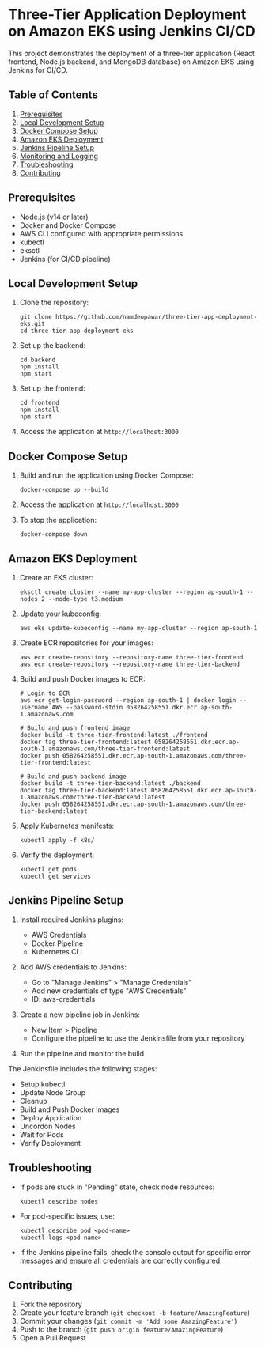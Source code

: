 # Three-Tier Application Deployment on Amazon EKS using Jenkins CI/CD

This project demonstrates the deployment of a three-tier application (React frontend, Node.js backend, and MongoDB database) on Amazon EKS using Jenkins for CI/CD.



## Table of Contents

1. [Prerequisites](#prerequisites)
2. [Local Development Setup](#local-development-setup)
3. [Docker Compose Setup](#docker-compose-setup)
4. [Amazon EKS Deployment](#amazon-eks-deployment)
5. [Jenkins Pipeline Setup](#jenkins-pipeline-setup)
6. [Monitoring and Logging](#monitoring-and-logging)
7. [Troubleshooting](#troubleshooting)
8. [Contributing](#contributing)

## Prerequisites

- Node.js (v14 or later)
- Docker and Docker Compose
- AWS CLI configured with appropriate permissions
- kubectl
- eksctl
- Jenkins (for CI/CD pipeline)

## Local Development Setup

1. Clone the repository:
   ```
   git clone https://github.com/namdeopawar/three-tier-app-deployment-eks.git
   cd three-tier-app-deployment-eks
   ```

2. Set up the backend:
   ```
   cd backend
   npm install
   npm start
   ```

3. Set up the frontend:
   ```
   cd frontend
   npm install
   npm start
   ```

4. Access the application at `http://localhost:3000`

## Docker Compose Setup

1. Build and run the application using Docker Compose:
   ```
   docker-compose up --build
   ```

2. Access the application at `http://localhost:3000`

3. To stop the application:
   ```
   docker-compose down
   ```

## Amazon EKS Deployment

1. Create an EKS cluster:
   ```
   eksctl create cluster --name my-app-cluster --region ap-south-1 --nodes 2 --node-type t3.medium
   ```

2. Update your kubeconfig:
   ```
   aws eks update-kubeconfig --name my-app-cluster --region ap-south-1
   ```

3. Create ECR repositories for your images:
   ```
   aws ecr create-repository --repository-name three-tier-frontend
   aws ecr create-repository --repository-name three-tier-backend
   ```

4. Build and push Docker images to ECR:
   ```
   # Login to ECR
   aws ecr get-login-password --region ap-south-1 | docker login --username AWS --password-stdin 058264258551.dkr.ecr.ap-south-1.amazonaws.com

   # Build and push frontend image
   docker build -t three-tier-frontend:latest ./frontend
   docker tag three-tier-frontend:latest 058264258551.dkr.ecr.ap-south-1.amazonaws.com/three-tier-frontend:latest
   docker push 058264258551.dkr.ecr.ap-south-1.amazonaws.com/three-tier-frontend:latest

   # Build and push backend image
   docker build -t three-tier-backend:latest ./backend
   docker tag three-tier-backend:latest 058264258551.dkr.ecr.ap-south-1.amazonaws.com/three-tier-backend:latest
   docker push 058264258551.dkr.ecr.ap-south-1.amazonaws.com/three-tier-backend:latest
   ```

5. Apply Kubernetes manifests:
   ```
   kubectl apply -f k8s/
   ```

6. Verify the deployment:
   ```
   kubectl get pods
   kubectl get services
   ```

## Jenkins Pipeline Setup

1. Install required Jenkins plugins:
   - AWS Credentials
   - Docker Pipeline
   - Kubernetes CLI

2. Add AWS credentials to Jenkins:
   - Go to "Manage Jenkins" > "Manage Credentials"
   - Add new credentials of type "AWS Credentials"
   - ID: aws-credentials

3. Create a new pipeline job in Jenkins:
   - New Item > Pipeline
   - Configure the pipeline to use the Jenkinsfile from your repository

4. Run the pipeline and monitor the build

The Jenkinsfile includes the following stages:
- Setup kubectl
- Update Node Group
- Cleanup
- Build and Push Docker Images
- Deploy Application
- Uncordon Nodes
- Wait for Pods
- Verify Deployment
  

## Troubleshooting

- If pods are stuck in "Pending" state, check node resources:
  ```
  kubectl describe nodes
  ```

- For pod-specific issues, use:
  ```
  kubectl describe pod <pod-name>
  kubectl logs <pod-name>
  ```

- If the Jenkins pipeline fails, check the console output for specific error messages and ensure all credentials are correctly configured.

## Contributing

1. Fork the repository
2. Create your feature branch (`git checkout -b feature/AmazingFeature`)
3. Commit your changes (`git commit -m 'Add some AmazingFeature'`)
4. Push to the branch (`git push origin feature/AmazingFeature`)
5. Open a Pull Request
